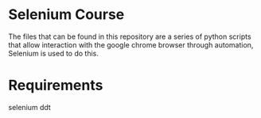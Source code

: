 # Selenium Course
The files that can be found in this repository are a series of python scripts that allow interaction with the google chrome browser through automation,
Selenium is used to do this.
# Requirements
selenium
ddt
